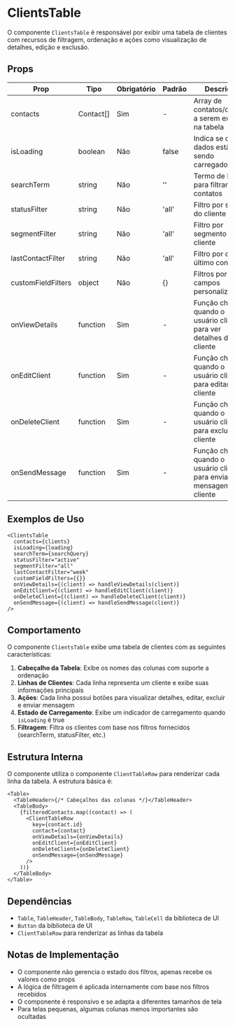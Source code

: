 # ClientsTable

O componente `ClientsTable` é responsável por exibir uma tabela de clientes com recursos de filtragem, ordenação e ações como visualização de detalhes, edição e exclusão.

## Props

| Prop               | Tipo      | Obrigatório | Padrão | Descrição                                                               |
| ------------------ | --------- | ----------- | ------ | ----------------------------------------------------------------------- |
| contacts           | Contact[] | Sim         | -      | Array de contatos/clientes a serem exibidos na tabela                   |
| isLoading          | boolean   | Não         | false  | Indica se os dados estão sendo carregados                               |
| searchTerm         | string    | Não         | ''     | Termo de busca para filtrar os contatos                                 |
| statusFilter       | string    | Não         | 'all'  | Filtro por status do cliente                                            |
| segmentFilter      | string    | Não         | 'all'  | Filtro por segmento do cliente                                          |
| lastContactFilter  | string    | Não         | 'all'  | Filtro por data do último contato                                       |
| customFieldFilters | object    | Não         | {}     | Filtros por campos personalizados                                       |
| onViewDetails      | function  | Sim         | -      | Função chamada quando o usuário clica para ver detalhes de um cliente   |
| onEditClient       | function  | Sim         | -      | Função chamada quando o usuário clica para editar um cliente            |
| onDeleteClient     | function  | Sim         | -      | Função chamada quando o usuário clica para excluir um cliente           |
| onSendMessage      | function  | Sim         | -      | Função chamada quando o usuário clica para enviar mensagem a um cliente |

## Exemplos de Uso

```tsx
<ClientsTable
  contacts={clients}
  isLoading={loading}
  searchTerm={searchQuery}
  statusFilter="active"
  segmentFilter="all"
  lastContactFilter="week"
  customFieldFilters={{}}
  onViewDetails={(client) => handleViewDetails(client)}
  onEditClient={(client) => handleEditClient(client)}
  onDeleteClient={(client) => handleDeleteClient(client)}
  onSendMessage={(client) => handleSendMessage(client)}
/>
```

## Comportamento

O componente `ClientsTable` exibe uma tabela de clientes com as seguintes características:

1. **Cabeçalho da Tabela**: Exibe os nomes das colunas com suporte a ordenação
2. **Linhas de Clientes**: Cada linha representa um cliente e exibe suas informações principais
3. **Ações**: Cada linha possui botões para visualizar detalhes, editar, excluir e enviar mensagem
4. **Estado de Carregamento**: Exibe um indicador de carregamento quando `isLoading` é true
5. **Filtragem**: Filtra os clientes com base nos filtros fornecidos (searchTerm, statusFilter, etc.)

## Estrutura Interna

O componente utiliza o componente `ClientTableRow` para renderizar cada linha da tabela. A estrutura básica é:

```tsx
<Table>
  <TableHeader>{/* Cabeçalhos das colunas */}</TableHeader>
  <TableBody>
    {filteredContacts.map((contact) => (
      <ClientTableRow
        key={contact.id}
        contact={contact}
        onViewDetails={onViewDetails}
        onEditClient={onEditClient}
        onDeleteClient={onDeleteClient}
        onSendMessage={onSendMessage}
      />
    ))}
  </TableBody>
</Table>
```

## Dependências

- `Table`, `TableHeader`, `TableBody`, `TableRow`, `TableCell` da biblioteca de UI
- `Button` da biblioteca de UI
- `ClientTableRow` para renderizar as linhas da tabela

## Notas de Implementação

- O componente não gerencia o estado dos filtros, apenas recebe os valores como props
- A lógica de filtragem é aplicada internamente com base nos filtros recebidos
- O componente é responsivo e se adapta a diferentes tamanhos de tela
- Para telas pequenas, algumas colunas menos importantes são ocultadas
